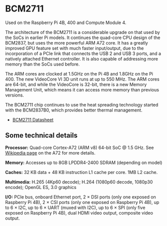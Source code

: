 # BCM2711

Used on the Raspberry Pi 4B, 400 and Compute Module 4.

The architecture of the BCM2711 is a considerable upgrade on that used by the SoCs in earlier Pi models. It continues the quad-core CPU design of the BCM2837, but uses the more powerful ARM A72 core. It has a greatly improved GPU feature set with much faster input/output, due to the incorporation of a PCIe link that connects the USB 2 and USB 3 ports, and a natively attached Ethernet controller. It is also capable of addressing more memory than the SoCs used before.

The ARM cores are clocked at 1.5GHz on the Pi 4B and 1.8GHz on the Pi 400. The new VideoCore VI 3D unit runs at up to 550 MHz. The ARM cores are 64-bit, and while the VideoCore is 32-bit, there is a new Memory Management Unit, which means it can access more memory than previous versions.

The BCM2711 chip continues to use the heat spreading technology started with the BCM2837B0, which provides better thermal management. 

- [BCM2711 Datasheet](https://datasheets.raspberrypi.org/bcm2711/bcm2711-peripherals.pdf)

## Some technical details

**Processor:**  Quad-core Cortex-A72 (ARM v8) 64-bit SoC @ 1.5 GHz. See [Wikipedia page](https://en.wikipedia.org/wiki/ARM_Cortex-A72) on the A72 for more details.

**Memory:** Accesses up to 8GB LPDDR4-2400 SDRAM (depending on model)

**Caches:** 32 KB data + 48 KB instruction L1 cache per core. 1MB L2 cache.

**Multimedia:** H.265 (4Kp60 decode); H.264 (1080p60 decode, 1080p30 encode); OpenGL ES, 3.0 graphics

**I/O:** PCIe bus, onboard Ethernet port, 2 × DSI ports (only one exposed on Raspberry Pi 4B), 2 × CSI ports (only one exposed on Raspberry Pi 4B), up to 6 × I2C, up to 6 × UART (muxed with I2C), up to 6 × SPI (only five exposed on Raspberry Pi 4B), dual HDMI video output, composite video output.
